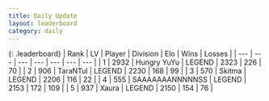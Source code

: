 ```yaml
---
title: Daily Update
layout: leaderboard
category: daily
---
```


{: .leaderboard}
| Rank | LV | Player | Division | Elo | Wins | Losses |
| --- | --- | --- | --- | --- | --- | --- |
| <span data-change="0">1</span> | 2932 | <span title="ID: 164871">Hungry YuYu</span> | LEGEND | <span data-change="-7">2323</span> | <span data-change="4">226</span> | <span data-change="1">70</span> |
| <span data-change="1">2</span> | 906 | <span title="ID: 285323">TaraNTul</span> | LEGEND | <span data-change="40">2230</span> | <span data-change="20">168</span> | <span data-change="4">99</span> |
| <span data-change="-1">3</span> | 570 | <span title="ID: 402846">Skitma</span> | LEGEND | <span data-change="0">2206</span> | <span data-change="0">116</span> | <span data-change="0">22</span> |
| <span data-change="3">4</span> | 555 | <span title="ID: 174294">SAAAAAAANNNNNSS</span> | LEGEND | <span data-change="14">2153</span> | <span data-change="9">172</span> | <span data-change="3">109</span> |
| <span data-change="0">5</span> | 937 | <span title="ID: 200908">Xaura</span> | LEGEND | <span data-change="6">2150</span> | <span data-change="21">154</span> | <span data-change="9">76</span> |